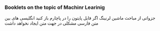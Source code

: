 ### Booklets on the topic of Machinr Learinig
جزواتی از مباحث ماشین لرنینگ
اگر فایل پایتون را در پاچارم باز کنید انگلیسی های بین متن فارسی مشکلی در جهت متن ایجاد نخواهد داشت
